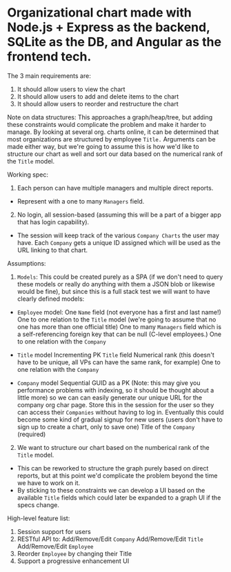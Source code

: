 # Organizational chart made with Node.js + Express as the backend, SQLite as the DB, and Angular as the frontend tech.

The 3 main requirements are:
1) It should allow users to view the chart
2) It should allow users to add and delete items to the chart
3) It should allow users to reorder and restructure the chart



Note on data structures: 
    This approaches a graph/heap/tree, but adding these constraints would
    complicate the problem and make it harder to manage. By looking at several 
    org. charts online, it can be determined that most organizations are 
    structured by employee `Title.` Arguments can be made either way, but we're 
    going to assume this is how we'd like to structure our chart as well and 
    sort our data based on the numerical rank of the `Title` model. 


Working spec:

1) Each person can have multiple managers and multiple direct reports. 
  - Represent with a one to many `Managers` field.

2) No login, all session-based (assuming this will be a part of a bigger app 
  that has login capability).

  - The session will keep track of the various `Company Charts` the user may have. 
    Each `Company` gets a unique ID assigned which will be used as the URL 
    linking to that chart.


Assumptions:

1) `Models`: This could be created purely as a SPA (if we don't need to query these models
 or really do anything with them a JSON blob or likewise would be fine), 
 but since this is a full stack test we will want to have clearly defined models:
	
  - `Employee` model:
	  One `Name` field (not everyone has a first and last name!)
	  One to one relation to the `Title` model (we're going to assume that no 
	    one has more than one official title)
	  One to many `Managers` field which is a self-referencing foreign key that 
	    can be null (C-level employees.)
	  One to one relation with the `Company` 

  - `Title` model
  	  Incrementing PK
	  `Title` field 
	  Numerical rank (this doesn't have to be unique, all VPs can have the
	    same rank, for example)
	  One to one relation with the `Company`

  - `Company` model
  	  Sequential GUID as a PK (Note: this may give you performance problems with 
  	    indexing, so it should be thought about a little more) so we can can 
  	    easily generate our unique URL for the company org char page. Store this
  	    in the session for the user so they can access their `Companies` without
  	    having to log in. Eventually this could become some kind of gradual signup 
  	    for new users (users don't have to sign up to create a chart, only
  	    to save one)
  	  Title of the `Company` (required)


2) We want to structure our chart based on the numberical rank of the `Title` 
	model. 
  - This can be reworked to structure the graph purely based on direct reports, 
    but at this point we'd complicate the problem beyond the time we have to work
    on it. 
  - By sticking to these constraints we can develop a UI based on the available
    `Title` fields which could later be expanded to a graph UI 
    if the specs change.  


High-level feature list:

1) Session support for users
2) RESTful API to:
  Add/Remove/Edit `Company`
  Add/Remove/Edit `Title`
  Add/Remove/Edit `Employee`
5) Reorder `Employee` by changing their Title
6) Support a progressive enhancement UI
